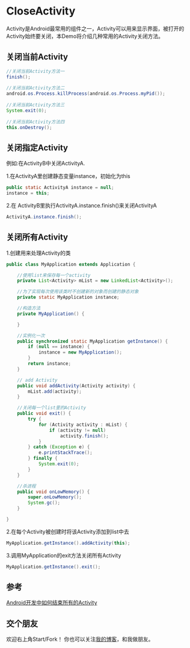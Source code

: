 # CloseActivity
Activity是Android最常用的组件之一，Activity可以用来显示界面，被打开的Activity始终要关闭，本Demo将介绍几种常用的Activity关闭方法。

## 关闭当前Activity
```java
//关闭当前Activity方法一  
finish();  
      
//关闭当前Activity方法二  
android.os.Process.killProcess(android.os.Process.myPid());  
      
//关闭当前Activity方法三  
System.exit(0);  
  
//关闭当前Activity方法四  
this.onDestroy(); 
```

## 关闭指定Activity

例如:在ActivityB中关闭ActivityA.

1.在ActivityA里创建静态变量instance，初始化为this
```java
public static ActivityA instance = null;
instance = this;
```

2.在 ActivityB里执行ActivityA.instance.finish()来关闭ActivityA
```java
ActivityA.instance.finish();
```

## 关闭所有Activity

1.创建用来处理Activity的类

```java
public class MyApplication extends Application {

    //使用list来保存每一个activity
    private List<Activity> mList = new LinkedList<Activity>();

    //为了实现每次使用该类时不创建新的对象而创建的静态对象  
    private static MyApplication instance;

    //构造方法  
    private MyApplication() {

    }

    //实例化一次  
    public synchronized static MyApplication getInstance() {
        if (null == instance) {
            instance = new MyApplication();
        }
        return instance;
    }

    // add Activity    
    public void addActivity(Activity activity) {
        mList.add(activity);
    }

    //关闭每一个list里的Activity
    public void exit() {
        try {
            for (Activity activity : mList) {
                if (activity != null)
                    activity.finish();
            }
        } catch (Exception e) {
            e.printStackTrace();
        } finally {
            System.exit(0);
        }
    }

    //杀进程  
    public void onLowMemory() {
        super.onLowMemory();
        System.gc();
    }

}  
```

2.在每个Activity被创建时将该Activity添加到list中去
```java
MyApplication.getInstance().addActivity(this);
```

3.调用MyApplication的exit方法关闭所有Activity
```java
MyApplication.getInstance().exit();
```

## 参考
[Android开发中如何结束所有的Activity](http://java--hhf.iteye.com/blog/1826880)

## 交个朋友
欢迎右上角Start/Fork！
你也可以关注[我的博客](http://lns666.me/)，和我做朋友。

